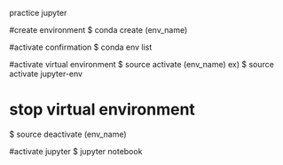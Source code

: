 practice jupyter

#create environment
$ conda create (env_name)

#activate confirmation
$ conda env list

#activate virtual environment
$ source activate (env_name)
ex) $ source activate jupyter-env

# stop virtual environment
$ source deactivate (env_name)

#activate jupyter
$ jupyter notebook
